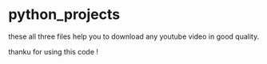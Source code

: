 # python_projects
these all three files help you to download any youtube video 
in good quality.

thanku for using this code !

